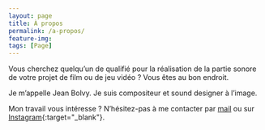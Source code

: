 ```yaml
---
layout: page
title: À propos
permalink: /a-propos/
feature-img:
tags: [Page]
---
```


Vous cherchez quelqu’un de qualifié pour la réalisation de la partie sonore de votre projet de film ou de jeu vidéo ? Vous êtes au bon endroit.

Je m’appelle Jean Bolvy. Je suis compositeur et sound designer à l’image.

Mon travail vous intéresse ? N’hésitez-pas à me contacter par [mail](mailto:jean.bolvy@gmail.com) ou sur [Instagram](https://www.instagram.com/jeanbolvy/){:target="_blank"}.
